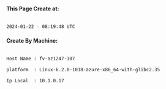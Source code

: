 
   
#### This Page Create at:

```bash

2024-01-22 - 08:19:48 UTC

```

#### Create By Machine:

```bash

Host Name : fv-az1247-307

platform  : Linux-6.2.0-1018-azure-x86_64-with-glibc2.35

Ip Local  : 10.1.0.17

```

